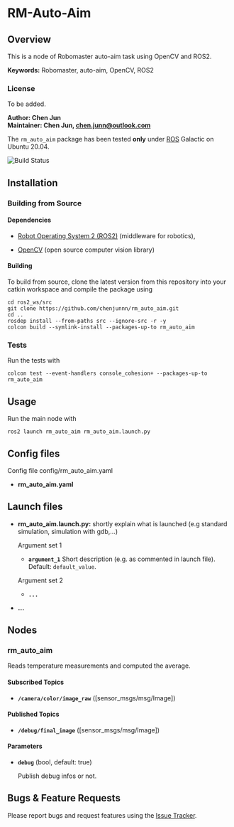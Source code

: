 # RM-Auto-Aim

## Overview

This is a node of Robomaster auto-aim task using OpenCV and ROS2.

**Keywords:** Robomaster, auto-aim, OpenCV, ROS2

### License

To be added.
<!-- The source code is released under a [BSD 3-Clause license](rm_auto_aim/LICENSE). -->

**Author: Chen Jun<br />
Maintainer: Chen Jun, chen.junn@outlook.com**

The `rm_auto_aim` package has been tested **only** under [ROS] Galactic on Ubuntu 20.04.

![Build Status](https://github.com/chenjunnn/rm_auto_aim/actions/workflows/ros_ci.yml/badge.svg)

<!-- ![Example image](doc/example.jpg) -->

## Installation

<!-- ### Installation from Packages

To install all packages from the this repository as Debian packages use

    sudo apt-get install ros-noetic-...
    
Or better, use `rosdep`:

	sudo rosdep install --from-paths src -->

### Building from Source

#### Dependencies

- [Robot Operating System 2 (ROS2)](https://docs.ros.org/en/galactic/) (middleware for robotics),
<!-- - [Eigen] (linear algebra library) -->
- [OpenCV](https://opencv.org/) (open source computer vision library)

#### Building

To build from source, clone the latest version from this repository into your catkin workspace and compile the package using

	cd ros2_ws/src
	git clone https://github.com/chenjunnn/rm_auto_aim.git
	cd ..
	rosdep install --from-paths src --ignore-src -r -y
	colcon build --symlink-install --packages-up-to rm_auto_aim

<!-- ### Running in Docker

Docker is a great way to run an application with all dependencies and libraries bundles together. 
Make sure to [install Docker](https://docs.docker.com/get-docker/) first. 

First, spin up a simple container:

	docker run -ti --rm --name ros-container ros:noetic bash
	
This downloads the `ros:noetic` image from the Docker Hub, indicates that it requires an interactive terminal (`-t, -i`), gives it a name (`--name`), removes it after you exit the container (`--rm`) and runs a command (`bash`).

Now, create a catkin workspace, clone the package, build it, done!

	apt-get update && apt-get install -y git
	mkdir -p /ws/src && cd /ws/src
	git clone https://github.com/leggedrobotics/ros_best_practices.git
	cd ..
	rosdep install --from-path src
	catkin_make
	source devel/setup.bash
	roslaunch rm_auto_aim rm_auto_aim.launch -->

### Tests

Run the tests with

	colcon test --event-handlers console_cohesion+ --packages-up-to rm_auto_aim

## Usage

Run the main node with

	ros2 launch rm_auto_aim rm_auto_aim.launch.py

## Config files

Config file config/rm_auto_aim.yaml

* **rm_auto_aim.yaml** <!--Shortly explain the content of this config file-->

<!-- Config file folder/set 2

* **...** -->

## Launch files

* **rm_auto_aim.launch.py:** shortly explain what is launched (e.g standard simulation, simulation with gdb,...)

     Argument set 1

     - **`argument_1`** Short description (e.g. as commented in launch file). Default: `default_value`.

    Argument set 2

    - **`...`**

* **...**

## Nodes

### rm_auto_aim

Reads temperature measurements and computed the average.


#### Subscribed Topics

* **`/camera/color/image_raw`** ([sensor_msgs/msg/Image])


#### Published Topics

* **`/debug/final_image`** ([sensor_msgs/msg/Image])

<!-- #### Services

* **`get_average`** ([std_srvs/Trigger])

	Returns information about the current average. For example, you can trigger the computation from the console with

		rosservice call /rm_auto_aim/get_average -->


#### Parameters

* **`debug`** (bool, default: true)

	Publish debug infos or not.

<!-- * **`cache_size`** (int, default: 200, min: 0, max: 1000)

	The size of the cache. -->


## Bugs & Feature Requests

Please report bugs and request features using the [Issue Tracker](https://github.com/chenjunnn/rm_auto_aim/issues).


[ROS]: http://www.ros.org
